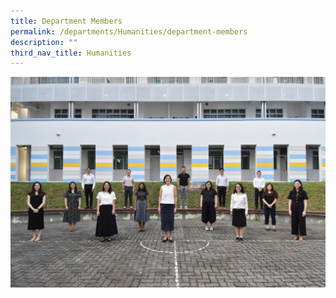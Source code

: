 ```yaml
---
title: Department Members
permalink: /departments/Humanities/department-members
description: ""
third_nav_title: Humanities
---
```

![](/images/Humanities.jpg)